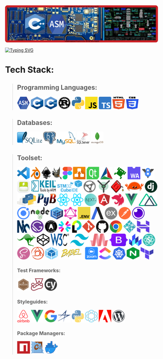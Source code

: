 ![](./icons/banner-new.png)

[![Typing SVG](https://readme-typing-svg.herokuapp.com?font=Bebas+Neue&size=40&color=105271&background=5FAB3000&center=true&vCenter=true&width=800&lines=Welcome+to+my+Github+profile;Willkommen+auf+meinem+Github+Profil;Bienvenue+sur+mon+Github+profil;Welkom+op+mijn+Github+profiel)](https://git.io/typing-svg)

# Tech Stack:

> ## Programming Languages:
> <a href="https://developer.arm.com/documentation/dui0473/j/writing-arm-assembly-language" title="ASM"><img src="./icons/asm-logo.png" alt="ASM logo" width="41px" height="41px"></a>
<a href="https://www.open-std.org/jtc1/sc22/wg14/" title="C"><img src="./icons/C_Logo.png" alt="C programming language logo" width="41px" height="41px"></a>
<a href="https://isocpp.org/" title="C++"><img src="./icons/cpp.png" alt="C plus plus programming language logo" width="41px" height="41px"></a>
<a href="https://www.rust-lang.org/" title="Rust"><img src="./icons/rust.png" alt="Rust" width="41" height="41"></a>
<a href="https://www.python.org/" title="Python"><img src="./icons/python.svg" alt="Python" width="41" height="41"></a>
<a href="https://javascript.info/" title="JavaScript"><img src="./icons/javascript.svg" alt="JavaScript logo" width="41px" height="41px"></a>
<a href="https://www.typescriptlang.org/" title="Typescript"><img src="./icons/typescript.png" alt="Typescript logo" width="41px" height="41px"></a>
<a href="https://html.com/html5/" title="HTML5"><img src="./icons/html-5.svg" alt="HTML5" width="41px" height="41px"></a>
<a href="https://css-tricks.com/" title="CSS3"><img src="./icons/css-3.svg" alt="CSS3" width="41px" height="41px"></a>

> ## Databases:
> <a href="https://www.sqlite.org/docs.html" title="SQLite"><img src="./icons/sqlite.svg" alt="SQLite" width="82" height="41"></a>
<a href="https://www.postgresql.org/" title="PostgreSQL"><img src="./icons/postgresql.svg" alt="PostgreSQL" width="41" height="41"></a>
<a href="https://www.mysql.com/" title="MySQL"><img src="./icons/mysql-logo.png" alt="MySQL" width="62" height="41"></a>
<a href="https://www.microsoft.com/en-us/sql-server/sql-server-2019" title="MSSQL"><img src="./icons/mssql-logo.png" alt="MSSQL" width="42" height="41"></a>
<a href="https://www.mongodb.com/" title="Mongo DB"><img src="./icons/mongo.png" alt="Mongo DB logo" width="42" height="41"></a>

> ## Toolset:
> <a href="https://code.visualstudio.com/" title="Visual Studio Code"><img src="./icons/visual-studio-code.svg" alt="Visual Studio Code" width="41px" height="41px"></a>
<a href="https://www.blender.org/" title="Blender"><img src="./icons/blender.png" alt="Blender logo" width="31px" height="41px"></a>
<a href="https://inkscape.org/" title="Inkscape"><img src="./icons/inkscape.png" alt="Inkscape logo" width="31px" height="41px"></a>
<a href="https://www.gimp.org/" title="GIMP"><img src="./icons/gimp.png" alt="Gimp logo" width="31px" height="41px"></a>
<a href="https://www.figma.com/" title="Figma"><img src="./icons/figma.png" alt="Figma logo" width="31px" height="41px"></a>
<a href="https://www.diagrams.net/" title="Diagrams.net"><img src="./icons/diagrams.png" alt="Diagrams.net logo" width="41px" height="41px"></a>
<a href="https://www.qt.io/product/development-tools?hsLang=en" title="Qt Creator"><img src="./icons/qt.png" alt="Qt Creator logo" width="41px" height="41px"></a>
<a href="https://cmake.org/" title="CMake"><img src="./icons/cmake-logo.png" alt="CMake logo" width="41px" height="41px"></a>
<a href="https://www.froglogic.com/" title="Froglogic"><img src="./icons/froglogic.png" alt="Froglogic logo" width="41px" height="41px"></a>
<a href="https://webassembly.org/" title="WASM"><img src="./icons/wasm.png" alt="WASM logo" width="42px" height="41px"></a>
<a href="https://v8.dev/" title="V8"><img src="./icons/v8.svg" alt="V8 logo" width="42px" height="41px"></a>
<a href="https://emscripten.org/" title="Emscripten"><img src="./icons/emscripten.png" alt="Emscripten logo" width="42px" height="41px"></a>
<a href="https://www.keil.com/" title="Keil"><img src="./icons/keil.png" alt="Keil logo" width="82px" height="41px"></a>
<a href="https://www.st.com/en/development-tools/stm32cubeide.html" title="STM32CubeIDE"><img src="./icons/stm32.png" alt="STM32CubeIDE logo" width="82px" height="41px"></a>
<a href="https://actix.rs/" title="Actix"><img src="./icons/actix.png" alt="Actix logo" width="42px" height="41px"></a>
<a href="https://yew.rs/" title="Yew"><img src="./icons/yew.png" alt="Yew logo" width="42px" height="41px"></a>
<a href="https://diesel.rs/" title="Diesel"><img src="./icons/diesel.png" alt="Diesel logo" width="42px" height="41px"></a>
<a href="https://trunkrs.dev/" title="Trunc"><img src="./icons/trunc.svg" alt="Trunc logo" width="62px" height="41px"></a>
<a href="https://www.djangoproject.com/" title="Django"><img src="./icons/django.png" alt="Django logo" width="41px" height="41px"></a>
<a href="https://pypi.org/project/pip/" title="pip"><img src="./icons/pip.svg" alt="pip logo" width="62px" height="41px"></a>
<a href="https://pybuilder.io/" title="PyBuilder"><img src="./icons/pybuilder.svg" alt="pybuilder logo" width="62px" height="41px"></a>
<a href="https://reactjs.org/" title="React"><img src="./icons/react.svg" alt="React logo" width="41px" height="41px"></a>
<a href="https://reactnative.dev/" title="React Native"><img src="./icons/react.svg" alt="React Native logo" width="41px" height="41px"></a>
<a href="https://nextjs.org/" title="Next"><img src="./icons/next.png" alt="Next logo" width="41px" height="41px"></a>
<a href="https://angular.io/" title="Angular"><img src="./icons/angular.png" alt="Angular logo" width="41px" height="41px"></a>
<a href="https://nestjs.com/" title="Nest"><img src="./icons/nest.png" alt="Nest logo" width="41px" height="41px"></a>
<a href="https://vuejs.org/" title="Vue"><img src="./icons/vuejs.png" alt="Vue logo" width="41px" height="41px"></a>
<a href="https://nuxtjs.org/" title="Nuxt"><img src="./icons/nuxt.png" alt="Nuxt logo" width="61px" height="41px"></a>
<a href="https://ionicframework.com/" title="Ionic"><img src="./icons/ionic.png" alt="Ionic logo" width="41px" height="41px"></a>
<a href="https://nodejs.org/en/" title="Node Js"><img src="./icons/node.png" alt="Node Js logo" width="61px" height="41px"></a>
<a href="https://sequelize.org/" title="Sequelize"><img src="./icons/sequelize.png" alt="Sequelize logo" width="41px" height="41px"></a>
<a href="https://graphql.org/" title="GraphQL"><img src="./icons/graphql.png" alt="GraphQL logo" width="41px" height="41px"></a>
<a href="https://www.npmjs.com/package/dotenv" title="dotenv"><img src="./icons/dotenv.png" alt="dotenv logo" width="41px" height="41px"></a>
<a href="https://axios-http.com/" title="Axios"><img src="./icons/axios.png" alt="Axios logo" width="41px" height="41px"></a>
<a href="https://expressjs.com/" title="Express"><img src="./icons/expressjs.png" alt="Express logo" width="41px" height="41px"></a>
<a href="https://www.postman.com/" title="Postman"><img src="./icons/postman.png" alt="Postman logo" width="41px" height="41px"></a>
<a href="https://insomnia.rest/" title="Insomnia"><img src="./icons/insomnia.png" alt="Insomnia logo" width="41px" height="41px"></a>
<a href="https://nx.dev/" title="Nx"><img src="./icons/nx-logo.png" alt="Nx logo" width="41px" height="41px"></a>
<a href="https://www.gatsbyjs.com/" title="Gatsby"><img src="./icons/gatsby.png" alt="Gatsby logo" width="42px" height="41px"></a>
<a href="https://oauth.net/" title="OAuth"><img src="./icons/Oauth.png" alt="OAuth logo" width="41px" height="41px"></a>
<a href="https://jwt.io/" title="JSON Web Tokens"><img src="./icons/jwt_logo.svg" alt="JSON Web Tokens logo" width="41px" height="41px"></a>
<a href="https://www.passportjs.org/" title="Passport"><img src="./icons/passportjs.png" alt="Passport logo" width="31px" height="41px"></a>
<a href="https://git-scm.com/" title="Git"><img src="./icons/git-icon.svg" alt="Git" width="41px" height="41px"></a>
<a href="https://github.com/" title="GitHub"><img src="./icons/github-logo.png" alt="GitHub logo" width="41px" height="41px"></a>
<a href="https://www.google.com/intl/en/chrome/" title="Google Chrome"><img src="./icons/chrome.png" alt="Google Chrome logo" width="41px" height="41px"></a>
<a href="https://www.netlify.com/" title="Netlify"><img src="./icons/netlify.png" alt="Netlify logo" width="41px" height="41px"></a>
<a href="https://www.hostinger.com/" title="Hostinger"><img src="./icons/hostinger.png" alt="Hostinger logo" width="41px" height="41px"></a>
<a href="https://www.mockaroo.com/" title="Mockaroo"><img src="./icons/mockaroo.png" alt="Mockaroo logo" width="61px" height="41px"></a>
<a href="https://codepen.io/" title="Codepen"><img src="./icons/codepen.png" alt="Codepen logo" width="41px" height="41px"></a>
<a href="https://jigsaw.w3.org/css-validator/#validate_by_input" title="W3C CSS validator"><img src="./icons/w3c.png" alt="W3C logo" width="61px" height="41px"></a>
<a href="https://tailwindcss.com/" title="Tailwind"><img src="./icons/tailwind.png" alt="Tailwind logo" width="61px" height="41px"></a>
<a href="https://materializecss.com/" title="Materialize"><img src="./icons/materialize.png" alt="Materialize logo" width="61px" height="41px"></a>
<a href="https://getbootstrap.com/" title="Bootstrap"><img src="./icons/bootstrap.png" alt="Bootstrap logo" width="61px" height="41px"></a>
<a href="https://lit.dev/" title="Lit"><img src="./icons/lit-logo.png" alt="Lit logo" width="41px" height="41px"></a>
<a href="https://react.semantic-ui.com/" title="Semantic UI React"><img src="./icons/semantic-ui-react-logo.png" alt="Semantic UI React logo" width="41px" height="41px"></a>
<a href="https://sass-lang.com/" title="SASS"><img src="./icons/sass.png" alt="SASS logo" width="42px" height="41px"></a>
<a href="https://postcss.org/" title="PostCSS"><img src="./icons/postcss.png" alt="PostCSS logo" width="42px" height="41px"></a>
<a href="https://webpack.js.org/" title="Webpack"><img src="./icons/webpack.png" alt="Webpack logo" width="42px" height="41px"></a>
<a href="https://babeljs.io/" title="Babel"><img src="./icons/babel.svg" alt="Babel logo" width="82px" height="41px"></a>
<a href="https://zoom.us/" title="Zoom"><img src="./icons/zoom.png" alt="Zoom logo" width="42px" height="41px"></a>
<a href="https://clickup.com/" title="Clickup"><img src="./icons/clickup.png" alt="Clickup logo" width="42px" height="41px"></a>
<a href="https://kubernetes.io/" title="Kubernetes"><img src="./icons/kubernetes.png" alt="Kubernetes logo" width="42px" height="41px"></a>
<a href="https://www.nginx.com/" title="NGINX"><img src="./icons/nginx.png" alt="NGINX logo" width="42px" height="41px"></a>
<a href="https://www.terraform.io/" title="Terraform"><img src="./icons/terraform.png" alt="Terraform logo" width="42px" height="41px"></a>
> ### Test Frameworks:
> <a href="https://mochajs.org/" title="Mocha"><img src="./icons/mocha.svg" alt="Mocha logo" width="41px" height="41px"></a>
<a href="https://jestjs.io/" title="Jest"><img src="./icons/jest-logo.png" alt="Jest logo" width="41px" height="41px"></a>
<a href="https://www.cypress.io/" title="Cypress"><img src="./icons/cypress.png" alt="Cypress logo" width="41px" height="41px"></a>
> ### Styleguides:
> <a href="https://airbnb.io/javascript/" title="JavaScript Style Guide"><img src="./icons/airbnb.png" alt="Airbnb logo" width="41px" height="41px"></a>
<a href="https://v2.vuejs.org/v2/style-guide/?redirect=true" title="Vue style guide"><img src="./icons/vuejs.png" alt="Vue logo" width="41px" height="41px"></a>
<a href="https://google.github.io/styleguide/tsguide.html" title="Typescript Style Guide"><img src="./icons/google.png" alt="Google logo" width="41px" height="41px"></a>
<a href="https://www.stroustrup.com/JSF-AV-rules.pdf" title="C++ Style Guide"><img src="./icons/lockheed.png" alt="Lockheed Martin logo" width="41px" height="41px"></a>
<a href="https://peps.python.org/pep-0008/" title="Python Style Guide"><img src="./icons/pep8.png" alt="PEP8 logo" width="41px" height="41px"></a>
<a href="https://www.ockam.io/learn/how-to-guides/contributing/ockam_rust_code_standard" title="Rust Style Guide"><img src="./icons/ockam.png" alt="Ockam logo" width="41px" height="41px"></a>
<a href="https://developer.adobe.com/commerce/php/coding-standards/html-style-guide/" title="HTML Style Guide"><img src="./icons/adobe.png" alt="Adobe logo" width="41px" height="41px"></a>
<a href="https://developer.wordpress.org/coding-standards/wordpress-coding-standards/css/" title="CSS Style Guide"><img src="./icons/wordpress.png" alt="Wordpress logo" width="41px" height="41px"></a>
> ### Package Managers:
> <a href="https://www.npmjs.com/" title="NPM"><img src="./icons/npm.svg" alt="NPM logo" width="42px" height="41px"></a>
<a href="https://chocolatey.org/" title="Chocolatey"><img src="./icons/chocolatey.png" alt="Chocolatey logo" width="42px" height="41px"></a>
<a href="https://www.docker.com/" title="Docker"><img src="./icons/docker.png" alt="Docker logo" width="42px" height="41px"></a>
